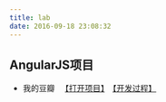 ```yaml
---
title: lab
date: 2016-09-18 23:08:32
---
```

## AngularJS项目
- 我的豆瓣  　[【打开项目】](http://uranux.com:9090/)　[【开发过程】](http://arthas.com.cn/lab/angular.html)